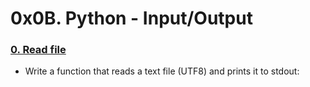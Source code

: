 # 0x0B. Python - Input/Output


### [0. Read file](./0-read_file.py)
* Write a function that reads a text file (UTF8) and prints it to stdout: